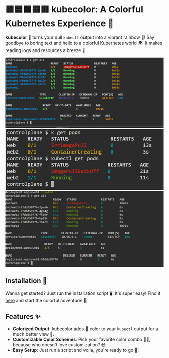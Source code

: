 # 🟩🟦🟧🟨🟥 kubecolor: A Colorful Kubernetes Experience 🌟

**kubecolor** 🎨 turns your dull `kubectl` output into a vibrant rainbow 🌈! Say goodbye to boring text and hello to a colorful Kubernetes world 🌍! It makes reading logs and resources a breeze 🧹. 

![Colorful Kubernetes Output](color.jpg)
![Colorful Kubernetes Output](color1.jpg)
![Colorful Kubernetes Output](color2.jpg)


## Installation 🚀

Wanna get started? Just run the installation script 🖥️. It's super easy! Find it [here](kubecolor.sh) and start the colorful adventure! 🌟

## Features ✨

- **Colorized Output**: kubecolor adds 🎨 color to your `kubectl` output for a much better view 👀.
- **Customizable Color Schemes**: Pick your favorite color combo 🎨💥, because who doesn't love customization? 😎
- **Easy Setup**: Just run a script and voila, you're ready to go 🚀!

